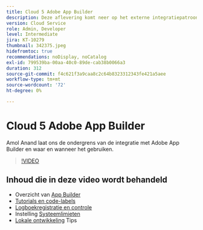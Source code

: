 ```yaml
---
title: Cloud 5 Adobe App Builder
description: Deze aflevering komt neer op het externe integratiepatroon dat Adobe App Builder gebruikt
version: Cloud Service
role: Admin, Developer
level: Intermediate
jira: KT-10279
thumbnail: 342375.jpeg
hidefromtoc: true
recommendations: noDisplay, noCatalog
exl-id: 799539ba-00aa-40c0-89de-cab38b0066a3
duration: 312
source-git-commit: f4c621f3a9caa8c2c64b8323312343fe421a5aee
workflow-type: tm+mt
source-wordcount: '72'
ht-degree: 0%

---
```


# Cloud 5 Adobe App Builder

Amol Anand laat ons de ondergrens van de integratie met Adobe App Builder en waar en wanneer het gebruiken.

>[!VIDEO](https://video.tv.adobe.com/v/342375?quality=12&learn=on)

## Inhoud die in deze video wordt behandeld

+ Overzicht van [App Builder](https://developer.adobe.com/app-builder/docs/overview/)
+ [Tutorials en code-labels](https://developer.adobe.com/app-builder/docs/resources/)
+ [Logboekregistratie en controle](https://adobedocs.github.io/adobeio-runtime/guides/logging_monitoring.html#retrieving-activations-for-blocking-successful-calls)
+ Instelling [Systeemlimieten](https://adobedocs.github.io/adobeio-runtime/guides/system_settings.html)
+ [Lokale ontwikkeling](https://developer.adobe.com/app-builder/docs/resources/debugging/) Tips
